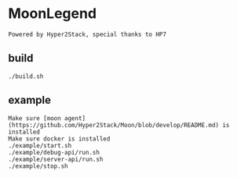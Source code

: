 # MoonLegend
    Powered by Hyper2Stack, special thanks to HP7

## build
    ./build.sh

## example
    Make sure [moon agent](https://github.com/Hyper2Stack/Moon/blob/develop/README.md) is installed
    Make sure docker is installed
    ./example/start.sh
    ./example/debug-api/run.sh
    ./example/server-api/run.sh
    ./example/stop.sh
